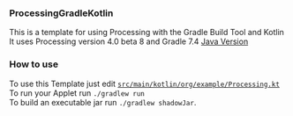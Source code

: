 ### ProcessingGradleKotlin
This is a template for using Processing with the Gradle Build Tool and Kotlin\
It uses Processing version 4.0 beta 8 and Gradle 7.4
[Java Version](https://github.com/Duckulus/ProcessingGradleJava)

### How to use
To use this Template just edit [`src/main/kotlin/org/example/Processing.kt`](src/main/kotlin/org/example/Processing.kt)\
To run your Applet run `./gradlew run`\
To build an executable jar run `./gradlew shadowJar`.
